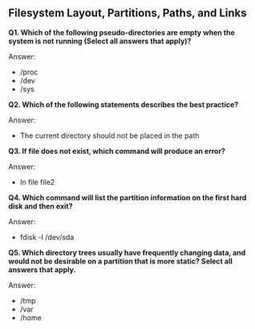 ## **Filesystem Layout, Partitions, Paths, and Links**


**Q1. Which of the following pseudo-directories are empty when the system is not running (Select all answers that apply)?**

Answer:
* /proc
* /dev
* /sys

**Q2. Which of the following statements describes the best practice?**

Answer:
* The current directory should not be placed in the path

**Q3. If file does not exist, which command will produce an error?**

Answer:
* ln file file2


**Q4. Which command will list the partition information on the first hard disk and then exit?**

Answer:
* fdisk -l /dev/sda

**Q5. Which directory trees usually have frequently changing data, and would not be desirable on a partition that is more static? Select all answers that apply.**

Answer:
* /tmp
* /var
* /home

